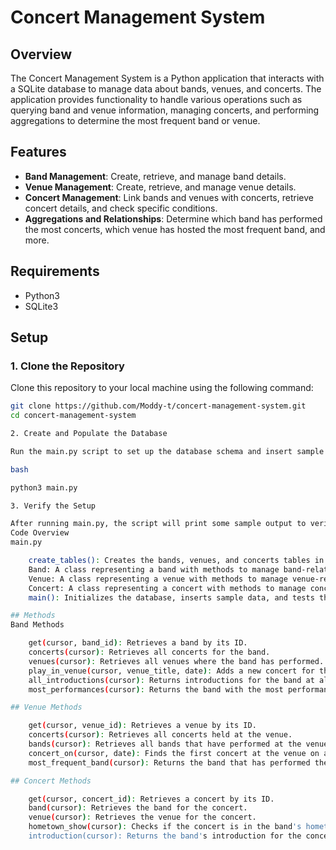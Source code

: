 # Concert Management System

## Overview

The Concert Management System is a Python application that interacts with a SQLite database to manage data about bands, venues, and concerts. The application provides functionality to handle various operations such as querying band and venue information, managing concerts, and performing aggregations to determine the most frequent band or venue.

## Features

- **Band Management**: Create, retrieve, and manage band details.
- **Venue Management**: Create, retrieve, and manage venue details.
- **Concert Management**: Link bands and venues with concerts, retrieve concert details, and check specific conditions.
- **Aggregations and Relationships**: Determine which band has performed the most concerts, which venue has hosted the most frequent band, and more.

## Requirements

- Python3
- SQLite3

## Setup

### 1. Clone the Repository

Clone this repository to your local machine using the following command:

```bash
git clone https://github.com/Moddy-t/concert-management-system.git
cd concert-management-system

2. Create and Populate the Database

Run the main.py script to set up the database schema and insert sample data. This will create the necessary tables (bands, venues, and concerts) and populate them with initial data.

bash

python3 main.py

3. Verify the Setup

After running main.py, the script will print some sample output to verify that the data has been inserted correctly and methods are working as expected. You should see details about bands, venues, and concerts printed to the console.
Code Overview
main.py

    create_tables(): Creates the bands, venues, and concerts tables in the SQLite database.
    Band: A class representing a band with methods to manage band-related operations.
    Venue: A class representing a venue with methods to manage venue-related operations.
    Concert: A class representing a concert with methods to manage concert-related operations.
    main(): Initializes the database, inserts sample data, and tests the functionalities.

## Methods
Band Methods

    get(cursor, band_id): Retrieves a band by its ID.
    concerts(cursor): Retrieves all concerts for the band.
    venues(cursor): Retrieves all venues where the band has performed.
    play_in_venue(cursor, venue_title, date): Adds a new concert for the band at a specified venue and date.
    all_introductions(cursor): Returns introductions for the band at all venues where it has performed.
    most_performances(cursor): Returns the band with the most performances.

## Venue Methods

    get(cursor, venue_id): Retrieves a venue by its ID.
    concerts(cursor): Retrieves all concerts held at the venue.
    bands(cursor): Retrieves all bands that have performed at the venue.
    concert_on(cursor, date): Finds the first concert at the venue on a specified date.
    most_frequent_band(cursor): Returns the band that has performed the most at the venue.

## Concert Methods

    get(cursor, concert_id): Retrieves a concert by its ID.
    band(cursor): Retrieves the band for the concert.
    venue(cursor): Retrieves the venue for the concert.
    hometown_show(cursor): Checks if the concert is in the band's hometown.
    introduction(cursor): Returns the band's introduction for the concert.